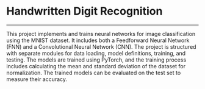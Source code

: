 # Handwritten Digit Recognition
<hr></hr> This project implements and trains neural networks for image classification using the MNIST dataset. It includes both a Feedforward Neural Network (FNN) and a Convolutional Neural Network (CNN). The project is structured with separate modules for data loading, model definitions, training, and testing. The models are trained using PyTorch, and the training process includes calculating the mean and standard deviation of the dataset for normalization. The trained models can be evaluated on the test set to measure their accuracy.
